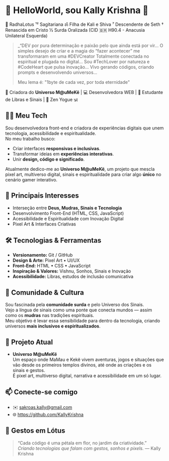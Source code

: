 
# 🌸 HelloWorld, sou Kally Krishna 🌸

🪷 RadhaLotus 
¹² Sagitariana 
ॐ Filha de Kali e Shiva 
⁷ Descendente de Seth 
† Renascida em Cristo
½ Surda Oralizada
(CID 🇧🇷 H90.4 - Anacusia Unilateral Esquerda)

> _“DEV por pura determinação e paixão pelo que ainda está por vir...
> O simples desejo de criar e a magia do “fazer acontecer” me transformaram em uma #DEVCreator
> Totalmente conectada no espiritual e plugada no digital...
> Sou #TechLover por natureza e #CodeHeart que pulsa inovação...
> Vivo gerando códigos, criando prompts e desenvolvendo universos...
>
> Meu lema é: "1byte de cada vez, por toda eternidade"

🌱 Criadora do **Universo M@uMeKë** | 💻 Desenvolvedora WEB | 🤟 Estudante de Libras e Sinais | 🧘 Zen Yogue 🕉️   

## 👩‍💻 Meu Tech
Sou desenvolvedora front-end e criadora de experiências digitais que unem tecnologia, acessibilidade e espiritualidade.  
No meu trabalho busco:
- Criar interfaces **responsivas e inclusivas**.
- Transformar ideias em **experiências interativas**.
- Unir **design, código e significado**.

Atualmente dedico-me ao **Universo M@uMeKë**, um projeto que mescla pixel art, multiverso digital, sinais e espiritualidade para criar algo **único** no cenário gamer interativo.

## 🚀 Principais Interesses
- Interseção entre **Deus, Mudras, Sinais e Tecnologia**
- Desenvolvimento Front-End (HTML, CSS, JavaScript)
- Acessibilidade e Espiritualidade com Inovação Digital
- Pixel Art & Interfaces Criativas

## 🛠️ Tecnologias & Ferramentas
- **Versionamento:** Git / GitHub  
- **Design & Arte:** Pixel Art • UI/UX
- **Front-End:** HTML • CSS • JavaScript
- **Inspiração & Valores:** Vishnu, Sonhos, Sinais e Inovação
- **Acessibilidade:** Libras, estudos de inclusão comunicativa

## 🌱 Comunidade & Cultura
Sou fascinada pela **comunidade surda** e pelo Universo dos Sinais.  
Vejo a língua de sinais como uma ponte que conecta mundos — assim como os **mudras** nas tradições espirituais.  
Meu objetivo é levar essa sensibilidade para dentro da tecnologia, criando universos **mais inclusivos e espiritualizados**.

## 🌟 Projeto Atual
- **Universo M@uMeKë**  
  Um espaço onde MaMau e Kekë vivem aventuras, jogos e situações que vão desde os primeiros templos divinos, até onde as criações e os sinais e gestos.  
  É pixel art, multiverso digital, narrativa e acessibilidade em um só lugar.

## 📫 Conecte-se comigo
- ✉️ sakroas.kally@gmail.com
- 🌐 https://github.com/KallyKrishna


## 🪷 Gestos em Lótus
> “Cada código é uma pétala em flor, no jardim da criatividade.”
> *Criando tecnologias que falam com gestos, sonhos e pixels.* 
> — Kally Krishna
